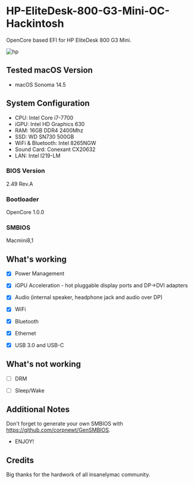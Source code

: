 # HP-EliteDesk-800-G3-Mini-OC-Hackintosh


OpenCore based EFI for HP EliteDesk 800 G3 Mini.

![hp](https://user-images.githubusercontent.com/93620854/212490075-5390ef5f-fd90-4c76-ad38-4487d1f2bc08.png)





## Tested macOS Version


- macOS Sonoma 14.5


## System Configuration

- CPU:  Intel Core i7-7700
- iGPU: Intel HD Graphics 630
- RAM:  16GB DDR4 2400Mhz
- SSD:  WD SN730 500GB
- WiFi & Bluetooth: Intel 8265NGW
- Sound Card: Conexant CX20632
- LAN: Intel I219-LM

### BIOS Version

2.49 Rev.A


### Bootloader

OpenCore 1.0.0

### SMBIOS

Macmini8,1



## What's working

 - [x] Power Management
 
 - [x] iGPU Acceleration - hot pluggable display ports and DP->DVI adapters

 - [x] Audio (internal speaker, headphone jack and audio over DP)
 
 - [x] WiFi
 
 - [x] Bluetooth

 - [x] Ethernet

 - [x] USB 3.0 and USB-C
 


## What's not working

- [ ] DRM
      
- [ ] Sleep/Wake


## Additional Notes

Don't forget to generate your own SMBIOS with https://github.com/corpnewt/GenSMBIOS. 

- ENJOY!

## Credits

Big thanks for the hardwork of all insanelymac community.
